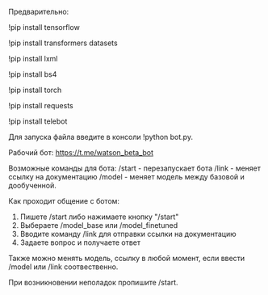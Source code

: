 Предварительно: 

!pip install tensorflow 

!pip install transformers datasets 

!pip install lxml 

!pip install bs4 

!pip install torch 

!pip install requests 

!pip install telebot

Для запуска файла введите в консоли 
!python bot.py.

Рабочий бот: https://t.me/watson_beta_bot

Возможные команды для бота: /start - перезапускает бота
                            /link - меняет ссылку на документацию
                            /model - меняет модель между базовой и дообученной.
                            
Как проходит общение с ботом:
1. Пишете /start либо нажимаете кнопку "/start"
2. Выбераете /model_base или /model_finetuned
3. Вводите команду /link для отправки ссылки на документацию
4. Задаете вопрос и получаете ответ

Также можно менять модель, ссылку в любой момент, если ввести /model или /link соотвественно.
                            
При возникновении неполадок пропишите /start.
